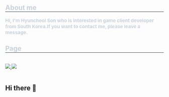<div style="text-align: left;"> 
    <h2 style="border-bottom: 1px solid #21262d; color: #c9d1d9;"> About me </h2>  
    <div style="font-weight: 700; font-size: 15px; text-align: left; color: #c9d1d9;"> Hi, I'm Hyuncheol Son who is interested in game client developer from South Korea.</li></li>If you want to contact me, please leave a message. </div> 
    </div>
    <div style="text-align: left;">
    <h2 style="border-bottom: 1px solid #21262d; color: #c9d1d9;"> Page </h2> <br> 
    <div style="text-align: left;"> <a href=mailto:comgod98@gmail.com> <img src="https://img.shields.io/badge/Gmail-EA4335?style=for-the-badge&logo=Gmail&logoColor=white&link=mailto:comgod98@gmail.com"> </a>
         <a href=https://toward-the-future.tistory.com> <img src="https://img.shields.io/badge/Tistory-000000?style=for-the-badge&logo=Tistory&logoColor=white&link=https://toward-the-future.tistory.com"> </a>
          </div>  <br> 
    <div style="text-align: left;">  </div> 
    </div>
    

## Hi there 👋

<!--
**coMGod98/coMGod98** is a ✨ _special_ ✨ repository because its `README.md` (this file) appears on your GitHub profile.

Here are some ideas to get you started:

- 🔭 I’m currently working on ...
- 🌱 I’m currently learning ...
- 👯 I’m looking to collaborate on ...
- 🤔 I’m looking for help with ...
- 💬 Ask me about ...
- 📫 How to reach me: ...
- 😄 Pronouns: ...
- ⚡ Fun fact: ...
-->

